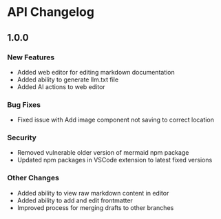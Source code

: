 # API Changelog

## 1.0.0

### New Features
- Added web editor for editing markdown documentation
- Added ability to generate llm.txt file
- Added AI actions to web editor

### Bug Fixes  
- Fixed issue with Add image component not saving to correct location

### Security
- Removed vulnerable older version of mermaid npm package
- Updated npm packages in VSCode extension to latest fixed versions

### Other Changes
- Added ability to view raw markdown content in editor
- Added ability to add and edit frontmatter
- Improved process for merging drafts to other branches